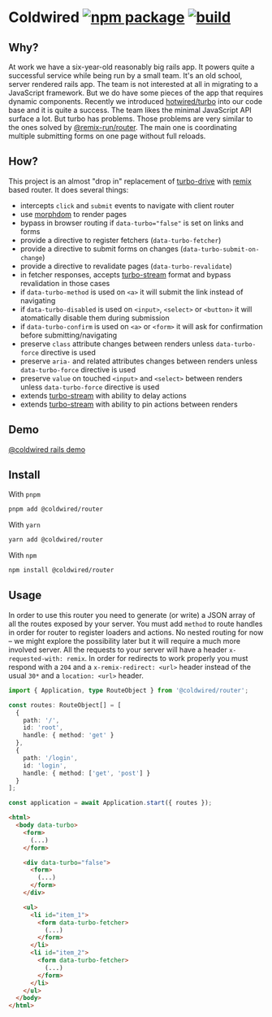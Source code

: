 # Coldwired [![npm package][npm-badge]][npm] [![build][build-badge]][build]

[npm-badge]: https://img.shields.io/npm/v/remix-router-turbo.svg
[npm]: https://www.npmjs.org/package/remix-router-turbo
[build-badge]: https://github.com/tchak/coldwired/workflows/CI/badge.svg
[build]: https://github.com/tchak/coldwired/actions

## Why?

At work we have a six-year-old reasonably big rails app. It powers quite a successful service while being run by a small team. It's an old school, server rendered rails app. The team is not interested at all in migrating to a JavaScript framework. But we do have some pieces of the app that requires dynamic components. Recently we introduced [hotwired/turbo](https://hotwired.dev) into our code base and it is quite a success. The team likes the minimal JavaScript API surface a lot. But turbo has problems. Those problems are very similar to the ones solved by [@remix-run/router](https://www.npmjs.com/package/@remix-run/router). The main one is coordinating multiple submitting forms on one page without full reloads.

## How?

This project is an almost "drop in" replacement of [turbo-drive](https://turbo.hotwired.dev/handbook/drive) with [remix](https://www.npmjs.com/package/@remix-run/router) based router. It does several things:
 - intercepts `click` and `submit` events to navigate with client router
 - use [morphdom](https://github.com/patrick-steele-idem/morphdom) to render pages
 - bypass in browser routing if `data-turbo="false"` is set on links and forms
 - provide a directive to register fetchers (`data-turbo-fetcher`)
 - provide a directive to submit forms on changes (`data-turbo-submit-on-change`)
 - provide a directive to revalidate pages (`data-turbo-revalidate`)
 - in fetcher responses, accepts [turbo-stream](https://turbo.hotwired.dev/handbook/streams) format and bypass revalidation in those cases
 - if `data-turbo-method` is used on `<a>` it will submit the link instead of navigating
 - if `data-turbo-disabled` is used on `<input>`, `<select>` or `<button>` it will atomatically disable them during submission
 - if `data-turbo-confirm` is used on `<a>` or `<form>` it will ask for confirmation before submitting/navigating
 - preserve `class` attribute changes between renders unless `data-turbo-force` directive is used
 - preserve `aria-` and related attributes changes between renders unless `data-turbo-force` directive is used
 - preserve `value` on touched `<input>` and `<select>` between renders unless `data-turbo-force` directive is used
 - extends [turbo-stream](https://turbo.hotwired.dev/handbook/streams) with ability to delay actions
 - extends [turbo-stream](https://turbo.hotwired.dev/handbook/streams) with ability to pin actions between renders

## Demo

[@coldwired rails demo](https://github.com/tchak/coldwired-rails-demo)

## Install

With `pnpm`

```bash
pnpm add @coldwired/router
```

With `yarn`

```bash
yarn add @coldwired/router
```

With `npm`

```bash
npm install @coldwired/router
```

## Usage

In order to use this router you need to generate (or write) a JSON array of all the routes exposed by your server. You must add `method` to route handles in order for router to register loaders and actions. No nested routing for now – we might explore the possibility later but it will require a much more involved server. All the requests to your server will have a header `x-requested-with: remix`. In order for redirects to work properly you must respond with a `204` and a `x-remix-redirect: <url>` header instead of the usual `30*` and a `location: <url>` header.

```ts
import { Application, type RouteObject } from '@coldwired/router';

const routes: RouteObject[] = [
  {
    path: '/',
    id: 'root',
    handle: { method: 'get' }
  },
  {
    path: '/login',
    id: 'login',
    handle: { method: ['get', 'post'] }
  }
];

const application = await Application.start({ routes });

```

```html
<html>
  <body data-turbo>
    <form>
      (...)
    </form>

    <div data-turbo="false">
      <form>
        (...)
      </form>
    </div>

    <ul>
      <li id="item_1">
        <form data-turbo-fetcher>
          (...)
        </form>
      </li>
      <li id="item_2">
        <form data-turbo-fetcher>
          (...)
        </form>
      </li>
    </ul>
  </body>
</html>
```
